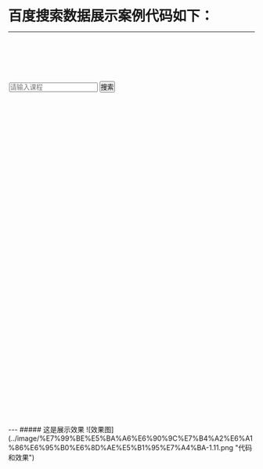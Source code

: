 # 百度搜索数据展示案例代码如下：
---
<!DOCTYPE html>
<html lang="en">

<head>
  <meta charset="UTF-8">
  <meta http-equiv="X-UA-Compatible" content="IE=edge">
  <meta name="viewport" content="width=device-width, initial-scale=1.0">
  <title>百度搜索数据展示</title>
  <style>
    * {
      margin: 0;
      padding: 0;
    }

    #val {
      width: 200px;
      height: 22px;
      color: #888;
      font-size: 13px;
      font-weight: 400;
    }

    .show {
      width: 200px;
      height: 200px;
      border: 1px solid #ccc;
      display: none;
      position: absolute;
    }

    .search {
      width: 500px;
      height: 600px;
      position: relative;
      margin: 100px auto;
    }
  </style>
</head>

<body>
  <div class="content">
    <div class="search">
      <input type="text" id="val" placeholder="请输入课程">
      <input type="submit" value="搜索" id="sub">
      <div class="show" id="show"></div>
    </div>

  </div>
  <script>
    let arr = [
      'web前端精英特训班 980元',
      'HTML核心技术 299元',
      'Vue核心技术 599元',
      'CSS+HTNL核心技术 299元',
      'web前端在线商城 99元',
      'JavaScript高级技术 899元'
    ];
    //逻辑：1.先完成 展示区域的显示和隐藏
    let val = document.getElementById('val');
    let show = document.getElementById('show');
    //给输入框绑定一个键盘弹起事件
    val.onkeyup = function () {
      show.style.display = 'block';
      //this.value 和arr的每一项进行匹配 indexOf 匹配不到显示-1
      let str = '';
      arr.forEach((item) => {
        let res = item.indexOf(val.value)
        if (res != -1) {
          str += '<p>' + item + '</p>'
        }
      });
      //如果val.value 为空或者 str为false 就给用户一个提示
      if (!val.value || !str) {
        show.innerHTML = '<p>暂无结果</p>'
      } else {
        show.innerHTML = str;

      };
      //如果搜索框为空，展示页面也清空
      if (!val.value) {
        show.innerHTML = '';
      };

    };
    val.onblur = function () {
      show.style.display = 'none';
      val.value = '';
    };
  </script>
</body>
</html>
--- 
##### 这是展示效果
![效果图](../image/%E7%99%BE%E5%BA%A6%E6%90%9C%E7%B4%A2%E6%A1%86%E6%95%B0%E6%8D%AE%E5%B1%95%E7%A4%BA-1.11.png "代码和效果")